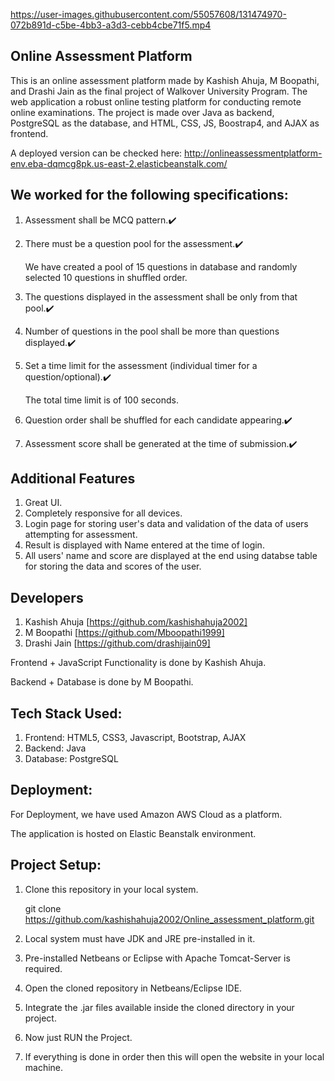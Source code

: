 
https://user-images.githubusercontent.com/55057608/131474970-072b891d-c5be-4bb3-a3d3-cebb4cbe71f5.mp4

## Online Assessment Platform
This is an online assessment platform made by Kashish Ahuja, M Boopathi, and Drashi Jain as the final project of Walkover University Program.
The web application a robust online testing platform for conducting remote online examinations. The project is made over Java as backend, PostgreSQL as the  database, and HTML, CSS, JS, Boostrap4, and AJAX as frontend.

A deployed version can be checked here: http://onlineassessmentplatform-env.eba-dqmcg8pk.us-east-2.elasticbeanstalk.com/

## We worked for the following specifications:
1. Assessment shall be MCQ pattern.✔️

2. There must be a question pool for the assessment.✔️
   
   We have created a pool of 15 questions in database and randomly selected 10 questions in shuffled order.
  
3. The questions displayed in the assessment shall be only from that pool.✔️

4. Number of questions in the pool shall be more than questions displayed.✔️

5. Set a time limit for the assessment (individual timer for a question/optional).✔️ 
   
   The total time limit is of 100 seconds.

6. Question order shall be shuffled for each candidate appearing.✔️

7. Assessment score shall be generated at the time of submission.✔️


## Additional Features
1. Great UI.
2. Completely responsive for all devices.
3. Login page for storing user's data and validation of the data of users attempting for assessment.
4. Result is displayed with Name entered at the time of login.
5. All users' name and score are displayed at the end using databse table for storing the data and scores of the user.

## Developers
1. Kashish Ahuja [https://github.com/kashishahuja2002]
2. M Boopathi [https://github.com/Mboopathi1999]
3. Drashi Jain [https://github.com/drashijain09]

Frontend + JavaScript Functionality is done by Kashish Ahuja.

Backend + Database is done by M Boopathi.


## Tech Stack Used:
1. Frontend: HTML5, CSS3, Javascript, Bootstrap, AJAX
2. Backend: Java
3. Database: PostgreSQL


## Deployment:
For Deployment, we have used Amazon AWS Cloud as a platform. 

The application is hosted on Elastic Beanstalk environment.


## Project Setup:
1. Clone this repository in your local system.
   
   git clone https://github.com/kashishahuja2002/Online_assessment_platform.git
2. Local system must have JDK and JRE pre-installed in it.
3. Pre-installed Netbeans or Eclipse with Apache Tomcat-Server is required.
4. Open the cloned repository in Netbeans/Eclipse IDE.
5. Integrate the .jar files available inside the cloned directory in your project.
6. Now just RUN the Project.
7. If everything is done in order then this will open the website in your local machine.
